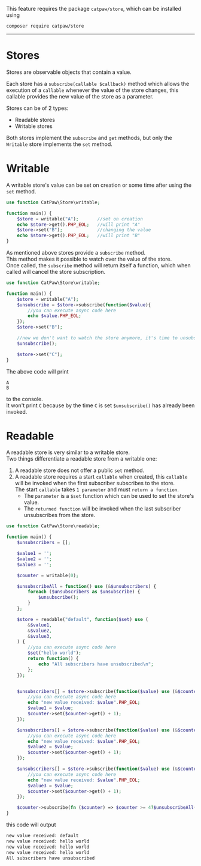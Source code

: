This feature requires the package `catpaw/store`, which can be installed using<br/>
```
composer require catpaw/store
```
<hr/>

# Stores

Stores are observable objects that contain a value.

Each store has a `subscribe(callable $callback)` method which allows the execution of a `callable` whenever the value of the store changes, this callable provides the new value of the store as a parameter.

Stores can be of 2 types:

- Readable stores
- Writable stores


Both stores implement the `subscribe` and `get` methods, but only the `Writable` store implements the `set` method.

# Writable

A writable store's value can be set on creation or some time after using the `set` method.

```php
use function CatPaw\Store\writable;

function main() {
    $store = writable("A");       //set on creation
    echo $store->get().PHP_EOL;   //will print "A"
    $store->set("B");             //changing the value
    echo $store->get().PHP_EOL;   //will print "B"
}
```
 
 As mentioned above stores provide a `subscribe` method.<br/>
 This method makes it possible to watch over the value of the store.<br/>
 Once called, the `subscribe` method will return itself a function, which when called will cancel the store subscription.
 
```php
use function CatPaw\Store\writable;

function main() {
    $store = writable("A");
    $unsubscribe = $store->subscribe(function($value){
        //you can execute async code here
        echo $value.PHP_EOL;
    });
    $store->set("B");

    //now we don't want to watch the store anymore, it's time to unsubscribe from it.
    $unsubscribe();

    $store->set("C");
}
```
The above code will print 
```
A
B
```
to the console.<br/>
It won't print `C` because by the time `C` is set `$unsubscribe()` has already been invoked.
 
# Readable

A readable store is very similar to a writable store.<br/>
Two things differentiate a readable store from a writable one:

1. A readable store does not offer a public `set` method.
2. A readable store requires a start `callable` when created, this `callable` will be invoked when the first subscriber subscribes to the store.<br/>
   The start `callable` takes  `1 parameter` and must `return a function`.<br/>
      - The `parameter` is a `$set` function which can be used to set the store's value.<br/>
      - The `returned function` will be invoked when the last subscriber unsubscribes from the store.

```php
use function CatPaw\Store\readable;

function main() {
    $unsubscribers = [];

    $value1 = '';
    $value2 = '';
    $value3 = '';

    $counter = writable(0);

    $unsubscribeAll = function() use (&$unsubscribers) {
        foreach ($unsubscribers as $unsubscribe) {
            $unsubscribe();
        }
    };

    $store = readable("default", function($set) use (
        &$value1,
        &$value2,
        &$value3,
    ) {
        //you can execute async code here
        $set("hello world");
        return function() {
            echo "All subscribers have unsubscribed\n";
        };
    });


    $unsubscribers[] = $store->subscribe(function($value) use (&$counter, &$value1) {
        //you can execute async code here
        echo "new value received: $value".PHP_EOL;
        $value1 = $value;
        $counter->set($counter->get() + 1);
    });

    $unsubscribers[] = $store->subscribe(function($value) use (&$counter, &$value2) {
        //you can execute async code here
        echo "new value received: $value".PHP_EOL;
        $value2 = $value;
        $counter->set($counter->get() + 1);
    });

    $unsubscribers[] = $store->subscribe(function($value) use (&$counter, &$value3) {
        //you can execute async code here
        echo "new value received: $value".PHP_EOL;
        $value3 = $value;
        $counter->set($counter->get() + 1);
    });

    $counter->subscribe(fn ($counter) => $counter >= 4?$unsubscribeAll():false);
}
```

this code will output

```sh
new value received: default
new value received: hello world
new value received: hello world
new value received: hello world
All subscribers have unsubscribed
```
